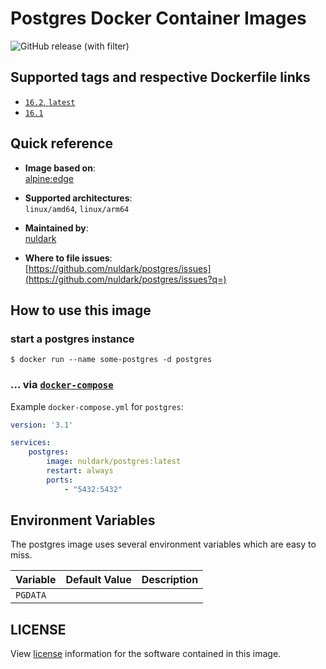 # Postgres Docker Container Images

![GitHub release (with filter)](https://img.shields.io/github/v/release/nuldark/postgres)

## Supported tags and respective Dockerfile links
- [`16.2`, `latest`](https://github.com/nuldark/postgres/blob/master/16.2/Dockerfile)
- [`16.1`](https://github.com/nuldark/postgres/blob/master/16.1/Dockerfile)

## Quick reference
- **Image based on**:   
  [alpine:edge](https://hub.docker.com/_/alpine)

- **Supported architectures**:    
  `linux/amd64`, `linux/arm64`

- **Maintained by**:  
  [nuldark](https://github.com/nuldark)

- **Where to file issues**:    
  [https://github.com/nuldark/postgres/issues](https://github.com/nuldark/postgres/issues?q=)

## How to use this image

### start a postgres instance

```console
$ docker run --name some-postgres -d postgres
```

### ... via [`docker-compose`](https://github.com/docker/compose)
Example `docker-compose.yml` for `postgres`:

```yaml
version: '3.1'

services:
    postgres:
        image: nuldark/postgres:latest
        restart: always
        ports:
            - "5432:5432"
```

## Environment Variables

The postgres image uses several environment variables which are easy to miss.

| Variable | Default Value | Description |
|----------|---------------|-------------|
| `PGDATA` |               |             |

## LICENSE

View [license](https://www.postgresql.org/about/licence/) information for the software contained in this image.